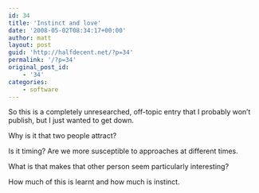 ```yaml
---
id: 34
title: 'Instinct and love'
date: '2008-05-02T08:34:17+00:00'
author: matt
layout: post
guid: 'http://halfdecent.net/?p=34'
permalink: '/?p=34'
original_post_id:
    - '34'
categories:
    - software
---
```


So this is a completely unresearched, off-topic entry that I probably won’t publish, but I just wanted to get down.

Why is it that two people attract?

Is it timing? Are we more susceptible to approaches at different times.

What is that makes that other person seem particularly interesting?

How much of this is learnt and how much is instinct.